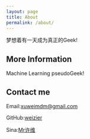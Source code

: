 ```yaml
---
layout: page
title: About
permalink: /about/
---
```

梦想着有一天成为真正的Geek!

## More Information

Machine Learning pseudoGeek!

## Contact me

Email:[xuweimdm@gmail.com](mailto:xuweimdm@gmail.com)

GitHub:[weizier](https://github.com/weizier)

Sina:[Mr许维](http://weibo.com/u/2053318977/ "http://weibo.com/u/2053318977/")
